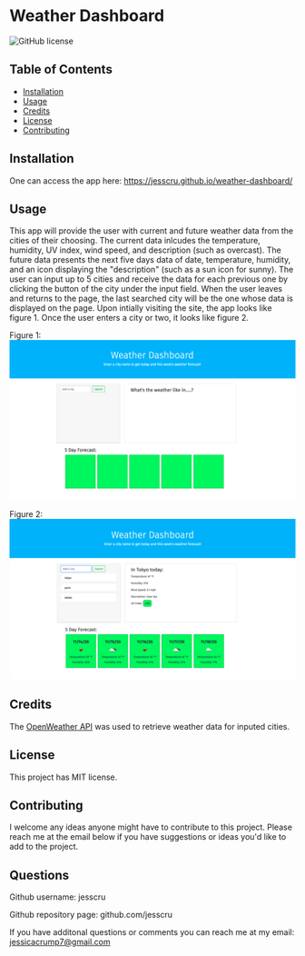 # Weather Dashboard

![GitHub license](https://img.shields.io/badge/license-MIT-blue.svg)

## Table of Contents 

* [Installation](#installation)
* [Usage](#usage)
* [Credits](#credits)
* [License](#license)
* [Contributing](#contributing)

## Installation 

One can access the app here: https://jesscru.github.io/weather-dashboard/ 

## Usage

This app will provide the user with current and future weather data from the cities of their choosing. The current data inlcudes the temperature, humidity, UV index, wind speed, and description (such as overcast). The future data presents the next five days data of date, temperature, humidity, and an icon displaying the "description" (such as a sun icon for sunny). The user can input up to 5 cities and receive the data for each previous one by clicking the button of the city under the input field. When the user leaves and returns to the page, the last searched city will be the one whose data is displayed on the page. Upon intially visiting the site, the app looks like figure 1. Once the user enters a city or two, it looks like figure 2.

Figure 1:
![empty page](./images/page-no-local-storage.png)

Figure 2: 
![page with cities](./images/page-with-weather-data.png)


## Credits

The [OpenWeather API](https://openweathermap.org/api) was used to retrieve weather data for inputed cities.

## License 

This project has MIT license. 

## Contributing 

I welcome any ideas anyone might have to contribute to this project. Please reach me at the email below if you have suggestions or ideas you'd like to add to the project. 

## Questions 

Github username: jesscru

Github repository page: github.com/jesscru

If you have additonal questions or comments you can reach me at my email: jessicacrump7@gmail.com
